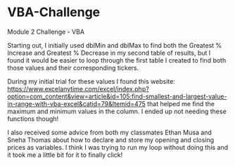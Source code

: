 # VBA-Challenge
Module 2 Challenge - VBA

Starting out, I initially used dblMin and dblMax to find both the Greatest % Increase and Greatest % Decrease in my second table of results, but I found it would be easier to loop through the first table I created to find both those values and their corresponding tickers. 

During my initial trial for these values I found this website:
https://www.excelanytime.com/excel/index.php?option=com_content&view=article&id=105:find-smallest-and-largest-value-in-range-with-vba-excel&catid=79&Itemid=475
that helped me find the maximum and minimum values in the column. I ended up not needing these functions though!

I also received some advice from both my classmates Ethan Musa and Sneha Thomas about how to declare and store my opening and closing prices as variables. I think I was trying to run my loop without doing this and it took me a little bit for it to finally click!
